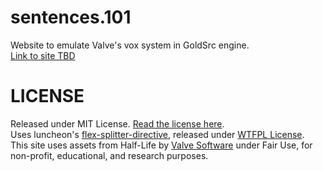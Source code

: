 # sentences.101
Website to emulate Valve's vox system in GoldSrc engine.  
[Link to site TBD](.)

# LICENSE
Released under MIT License. [Read the license here](LICENSE).  
Uses luncheon's [flex-splitter-directive](https://github.com/luncheon/flex-splitter-directive), released under [WTFPL License](https://github.com/luncheon/flex-splitter-directive/blob/main/LICENSE).  
This site uses assets from Half-Life by [Valve Software](https://github.com/ValveSoftware) under Fair Use, for non-profit, educational, and research purposes.
